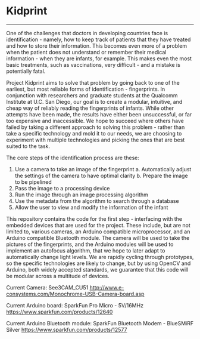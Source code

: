 # Kidprint

--------------------------------------------------------------------------------

One of the challenges that doctors in developing countries face is
identification - namely, how to keep track of patients that they have treated
and how to store their information. This becomes even more of a problem when
the patient does not understand or remember their medical information - when
they are infants, for example. This makes even the most basic treatments, such
as vaccinations, very difficult - and a mistake is potentially fatal.

Project Kidprint aims to solve that problem by going back to one of the 
earliest, but most reliable forms of identification - fingerprints. In
conjunction with researchers and graduate students at the Qualcomm Institute at
U.C. San Diego, our goal is to create a modular, intuitive, and cheap way of
reliably reading the fingerprints of infants. While other attempts have been
made, the results have either been unsuccessful, or far too expensive and
inaccessible. We hope to succeed where others have failed by taking a different
approach to solving this problem - rather than take a specific technology and
mold it to our needs, we are choosing to experiment with multiple technologies
and picking the ones that are best suited to the task.

The core steps of the identification process are these:
1. Use a camera to take an image of the fingerprint
  a. Automatically adjust the settings of the camera to have optimal clarity
  b. Prepare the image to be pipelined
2. Pass the image to a processing device
3. Run the image through an image processing algorithm
4. Use the metadata from the algorithm to search through a database
5. Allow the user to view and modify the information of the infant

This repository contains the code for the first step - interfacing with the
embedded devices that are used for the project. These include, but are not
limited to, various cameras, an Arduino compatible microprocessor, and an
Arduino compatible Bluetooth module. The camera will be used to take the
pictures of the fingerprints, and the Arduino modules will be used to implement
an autofocus algorithm, that we hope to later adapt to automatically change
light levels. We are rapidly cycling through prototypes, so the specific
technologies are likely to change, but by using OpenCV and Arduino, both widely
accepted standards, we guarantee that this code will be modular across a
multitude of devices.

Current Camera:
See3CAM_CU51
http://www.e-consystems.com/Monochrome-USB-Camera-board.asp

Current Arduino board:
SparkFun Pro Micro - 5V/16MHz
https://www.sparkfun.com/products/12640

Current Arduino Bluetooth module:
SparkFun Bluetooth Modem - BlueSMiRF Silver
https://www.sparkfun.com/products/12577
